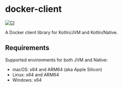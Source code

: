 # docker-client

[![CI](https://github.com/batect/docker-client/actions/workflows/ci.yml/badge.svg)](https://github.com/batect/docker-client/actions/workflows/ci.yml)

A Docker client library for Kotlin/JVM and Kotlin/Native.

## Requirements

Supported environments for both JVM and Native:
* macOS: x64 and ARM64 (aka Apple Silicon)
* Linux: x64 and ARM64
* Windows: x64
